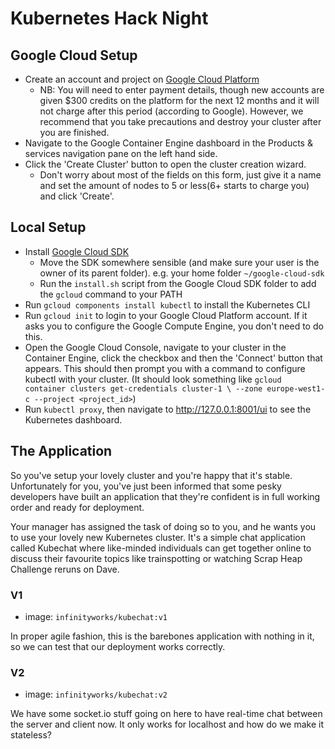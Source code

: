 # Kubernetes Hack Night

## Google Cloud Setup

* Create an account and project on [Google Cloud Platform](https://cloud.google.com/)
  * NB: You will need to enter payment details, though new accounts are given $300 credits on the platform for the next 12 months and it will not charge after this period (according to Google). However, we recommend that you take precautions and destroy your cluster after you are finished.
* Navigate to the Google Container Engine dashboard in the Products & services navigation pane on the left hand side.
* Click the 'Create Cluster' button to open the cluster creation wizard.
  * Don't worry about most of the fields on this form, just give it a name and set the amount of nodes to 5 or less(6+ starts to charge you) and click 'Create'.

## Local Setup

* Install [Google Cloud SDK](https://cloud.google.com/sdk/)
  * Move the SDK somewhere sensible (and make sure your user is the owner of its parent folder). e.g. your home folder `~/google-cloud-sdk`
  * Run the `install.sh` script from the Google Cloud SDK folder to add the `gcloud` command to your PATH
* Run `gcloud components install kubectl` to install the Kubernetes CLI
* Run `gcloud init` to login to your Google Cloud Platform account. If it asks you to configure the Google Compute Engine, you don't need to do this.
* Open the Google Cloud Console, navigate to your cluster in the Container Engine, click the checkbox and then the 'Connect' button that appears. This should then prompt you with a command to configure kubectl with your cluster. (It should look something like `gcloud container clusters get-credentials cluster-1 \
    --zone europe-west1-c --project <project_id>`)
* Run `kubectl proxy`, then navigate to http://127.0.0.1:8001/ui to see the Kubernetes dashboard.

## The Application

So you've setup your lovely cluster and you're happy that it's stable. Unfortunately for you, you've just been informed that some pesky developers have built an application that they're confident is in full working order and ready for deployment.

Your manager has assigned the task of doing so to you, and he wants you to use your lovely new Kubernetes cluster. It's a simple chat application called Kubechat where like-minded individuals can get together online to discuss their favourite topics like trainspotting or watching Scrap Heap Challenge reruns on Dave.

### V1

* image: `infinityworks/kubechat:v1`

In proper agile fashion, this is the barebones application with nothing in it, so we can test that our deployment works correctly.

### V2

* image: `infinityworks/kubechat:v2`

We have some socket.io stuff going on here to have real-time chat between the server and client now. It only works for localhost and how do we make it stateless?
